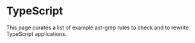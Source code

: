# TypeScript

This page curates a list of example ast-grep rules to check and to rewrite TypeScript applications.

<!--@include: ./redundant-usestate-type.md-->
<!--@include: ./avoid-jsx-short-circuit.md-->
<!--@include: ./rewrite-mobx-component.md-->